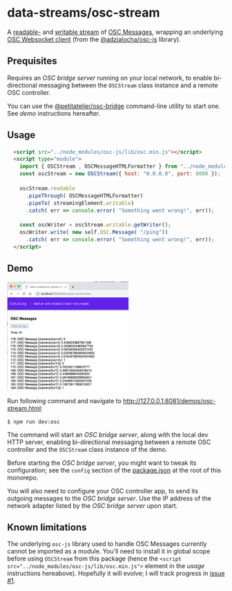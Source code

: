 # data-streams/osc-stream

A [readable-](https://streams.spec.whatwg.org/#rs-model) and [writable stream](https://streams.spec.whatwg.org/#ws-model) of [OSC Messages](http://opensoundcontrol.org/spec-1_0), wrapping an underlying [OSC Websocket client](https://github.com/adzialocha/osc-js/wiki/Websocket-Client-Plugin) (from the [@adzialocha/osc-js](https://github.com/adzialocha/osc-js/) library).

## Prequisites

Requires an _OSC bridge server_ running on your local network, to enable bi-directional messaging between the `OSCStream` class instance and a remote OSC controller.

You can use the [@petitatelier/osc-bridge](https://github.com/petitatelier/data-streams/tree/master/packages/osc-bridge) command-line utility to start one. See _demo_ instructions hereafter.

## Usage

```html
  <script src="../node_modules/osc-js/lib/osc.min.js"></script>
  <script type="module">
    import { OSCStream , OSCMessageHTMLFormatter } from "../node_modules/@petitatelier/osc-stream";
    const oscStream = new OSCStream({ host: "0.0.0.0", port: 8080 });

    oscStream.readable
      .pipeThrough( OSCMessageHTMLFormatter)
      .pipeTo( streamingElement.writable)
      .catch( err => console.error( "Something went wrong!", err));

    const oscWriter = oscStream.writable.getWriter();
    oscWriter.write( new self.OSC.Message( "/ping"))
      .catch( err => console.error( "Something went wrong!", err));
  </script>
```

## Demo

<img height="250" title="`OSCStream` class demo · Screencopy"
  src="../../demos/images/osc-stream-demo-screencopy.png" >

Run following command and navigate to http://127.0.0.1:8081/demos/osc-stream.html:

    $ npm run dev:osc

The command will start an _OSC bridge server_, along with the local dev HTTP server,
enabling bi-directional messaging between a remote OSC controller and the `OSCStream`
class instance of the demo.

Before starting the _OSC bridge server_, you might want to tweak its configuration;
see the `config` section of the [package.json](../../package.json) at the root of
this monorepo.

You will also need to configure your OSC controller app, to send its outgoing
messages to the _OSC bridge server_. Use the IP address of the network adapter
listed by the _OSC bridge server_ upon start.

## Known limitations

The underlying `osc-js` library used to handle OSC Messages currently cannot be
imported as a module. You'll need to install it in global scope before using
`OSCStream` from this package (hence the `<script src="../node_modules/osc-js/lib/osc.min.js">`
element in the _usage_ instructions hereabove). Hopefully it will evolve; I will
track progress in [issue #1](https://github.com/petitatelier/data-streams/issues/1).

